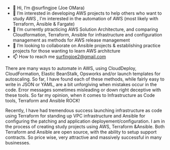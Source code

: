 - 👋 Hi, I’m @surfingjoe (Joe OMara)
- 👀 I’m interested in developing AWS projects to help others who want to study AWS , I'm interested in the automation of AWS (most likely with Terraform, Ansible & Fargate)
- 🌱 I’m currently ptracticing AWS Solution Architecture, and comparing Cloudformation, Terraform, Ansible for infrastructure and configuration management as methods for AWS release management
- 💞️ I’m looking to collaborate on Ansible projects & establishing practice projects for those wanting to learn AWS architcture
- 📫 How to reach me surfingjoe2@gmail.com

There are many ways to automate in AWS, using CloudDeploy, CloudFormation, Elastic BeanStalk, Opsworks and/or launch templates for autoscaling.  So far, I have found each of these methods, while fairly easy to write in JSON or YAML, are a bit unforgiving when mistakes occur in the code. Error messages sometimes misleading or down right deceptive with these tools.  So far my opinion, when it comes to Infrastructure as Code tools, Terraform and Ansible ROCK!  

Recently, I have had tremendous success launching infrastructure as code using Terraform for standing up VPC infrastructure and Ansible for configuring the patching and application deployement/configuration.  I am in the process of creating study projects using AWS, Terraform &Ansible.  Both Terraform and Ansible are open source, with the ability to setup support contracts.  So price wise, very attractive and massively successful in many businesses.

